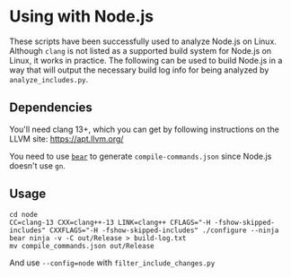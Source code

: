 # Using with Node.js

These scripts have been successfully used to analyze Node.js on Linux.
Although `clang` is not listed as a supported build system for Node.js on
Linux, it works in practice. The following can be used to build Node.js in a
way that will output the necessary build log info for being analyzed by
`analyze_includes.py`.

## Dependencies

You'll need clang 13+, which you can get by following instructions on the LLVM
site: https://apt.llvm.org/

You need to use [`bear`](https://github.com/rizsotto/Bear) to generate
`compile-commands.json` since Node.js doesn't use `gn`.

## Usage

```
cd node
CC=clang-13 CXX=clang++-13 LINK=clang++ CFLAGS="-H -fshow-skipped-includes" CXXFLAGS="-H -fshow-skipped-includes" ./configure --ninja
bear ninja -v -C out/Release > build-log.txt
mv compile_commands.json out/Release
```

And use `--config=node` with `filter_include_changes.py`
